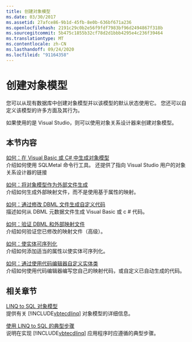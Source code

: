 ```yaml
---
title: 创建对象模型
ms.date: 03/30/2017
ms.assetid: 27afce86-9b1d-45fb-8e0b-636bf671a236
ms.openlocfilehash: 2191c29c0b2e56f9fdf7983bf96d2494867f318b
ms.sourcegitcommit: 5b475c1855b32cf78d2d1bbb4295e4c236f39464
ms.translationtype: MT
ms.contentlocale: zh-CN
ms.lasthandoff: 09/24/2020
ms.locfileid: "91164358"
---
```

# <a name="creating-the-object-model"></a>创建对象模型

您可以从现有数据库中创建对象模型并以该模型的默认状态使用它。 您还可以自定义该模型的许多方面及其行为。  
  
 如果使用的是 Visual Studio，则可以使用对象关系设计器来创建对象模型。  
  
## <a name="in-this-section"></a>本节内容  

 [如何：在 Visual Basic 或 C# 中生成对象模型](how-to-generate-the-object-model-in-visual-basic-or-csharp.md)  
 介绍如何使用 SQLMetal 命令行工具。 还提供了指向 Visual Studio 用户的对象关系设计器的链接  
  
 [如何：将对象模型作为外部文件生成](how-to-generate-the-object-model-as-an-external-file.md)  
 介绍如何生成外部映射文件，而不是使用基于属性的映射。  
  
 [如何：通过修改 DBML 文件生成自定义代码](how-to-generate-customized-code-by-modifying-a-dbml-file.md)  
 描述如何从 DBML 元数据文件生成 Visual Basic 或 c # 代码。  
  
 [如何：验证 DBML 和外部映射文件](how-to-validate-dbml-and-external-mapping-files.md)  
 介绍如何验证您已修改的映射文件（高级）。  
  
 [如何：使实体可序列化](how-to-make-entities-serializable.md)  
 介绍如何添加适当的属性以使实体可序列化。  
  
 [如何：通过使用代码编辑器自定义实体类](how-to-customize-entity-classes-by-using-the-code-editor.md)  
 介绍如何使用代码编辑器编写您自己的映射代码，或自定义已自动生成的代码。  
  
## <a name="related-sections"></a>相关章节  

 [LINQ to SQL 对象模型](the-linq-to-sql-object-model.md)  
 提供有关 [!INCLUDE[vbtecdlinq](../../../../../../includes/vbtecdlinq-md.md)] 对象模型的详细信息。  
  
 [使用 LINQ to SQL 的典型步骤](typical-steps-for-using-linq-to-sql.md)  
 说明在实现 [!INCLUDE[vbtecdlinq](../../../../../../includes/vbtecdlinq-md.md)] 应用程序时应遵循的典型步骤。
